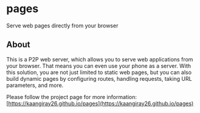 # pages
Serve web pages directly from your browser

## About
This is a P2P web server, which allows you to serve web applications from your browser. That means you can even use your phone as a server. With this solution, you are not just limited to static web pages, but you can also build dynamic pages by configuring routes, handling requests, taking URL parameters, and more.

Please follow the project page for more information:
[https://kaangiray26.github.io/pages](https://kaangiray26.github.io/pages)